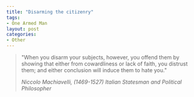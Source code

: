 ```yaml
---
title: "Disarming the citizenry"
tags:
- One Armed Man
layout: post
categories:
- Other
---
```


> "When you disarm your subjects, however, you offend them by showing that either from cowardliness or lack of faith, you distrust them; and either conclusion will induce them to hate you."
> 
> <cite>Niccolo Machiavelli, (1469-1527) Italian Statesman and Political Philosopher</cite>